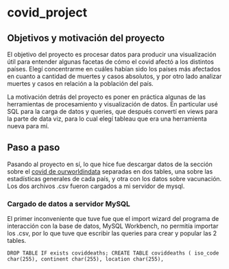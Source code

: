 # covid_project

## Objetivos y motivación del proyecto
El objetivo del proyecto es procesar datos para producir una visualización útil para entender algunas facetas de cómo el covid afectó a los distintos países.
Elegí concentrarme en cuáles habían sido los países más afectados en cuanto a cantidad de muertes y casos absolutos, y por otro lado analizar muertes y casos en relación a la población del país.

La motivación detrás del proyecto es poner en práctica algunas de las herramientas de procesamiento y visualización de datos.
En particular usé SQL para la carga de datos y queries, que después convertí en views para la parte de data viz, para lo cual elegí tableau que era una herramienta nueva para mí.


## Paso a paso
Pasando al proyecto en sí, lo que hice fue descargar datos de la sección sobre el [covid de ourworldindata](https://ourworldindata.org/covid-deaths) separadas en dos tables, una sobre las estadísticas generales de cada país, y otra con los datos sobre vacunación. Los dos archivos .csv fueron cargados a mi servidor de mysql.

### Cargado de datos a servidor MySQL
El primer inconveniente que tuve fue que el import wizard del programa de interacción con la base de datos, MySQL Workbench, no permitía importar los .csv, por lo que tuve que escribir las queries para crear y popular las 2 tables.

`DROP TABLE IF exists coviddeaths;
CREATE TABLE coviddeaths (
iso_code char(255),
continent char(255),
location char(255),
`

